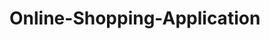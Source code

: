 # Online-Shopping-Application
<!-- <div align="center"><img src="https://user-images.githubusercontent.com/108060013/228165545-74718570-01b4-46d7-a295-347587c23629.png"></div> -->

<!-- ![1](https://user-images.githubusercontent.com/108060013/228165545-74718570-01b4-46d7-a295-347587c23629.png) -->

